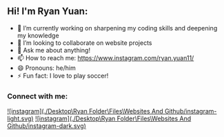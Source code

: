 ## Hi! I'm Ryan Yuan:

- 🔭 I’m currently working on sharpening my coding skills and deepening my knowledge
- 👯 I’m looking to collaborate on website projects
- 💬 Ask me about anything!
- 📫 How to reach me: https://www.instagram.com/ryan.yuan11/
- 😄 Pronouns: he/him
- ⚡ Fun fact: I love to play soccer!

### Connect with me:

[![instagram](./Desktop\Ryan Folder\Files\Websites And Github/instagram-light.svg)](https://www.instagram.com/ryan.yuan11/#gh-light-mode-only)
[![instagram](./Desktop\Ryan Folder\Files\Websites And Github/instagram-dark.svg)](https://www.instagram.com/ryan.yuan11/#gh-dark-mode-only)
